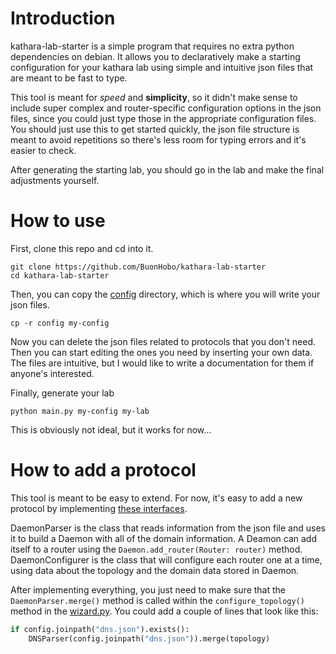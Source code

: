 # Introduction
kathara-lab-starter is a simple program that requires no extra python dependencies on debian. 
It allows you to declaratively make a starting configuration for your kathara lab using simple and intuitive json files that are meant to be fast to type.

This tool is meant for _speed_ and **simplicity**, so it didn't make sense to include super complex and router-specific configuration options in the json files, since you could just type those in the appropriate configuration files.
You should just use this to get started quickly, the json file structure is meant to avoid repetitions so there's less room for typing errors and it's easier to check.

After generating the starting lab, you should go in the lab and make the final adjustments yourself.

# How to use

First, clone this repo and cd into it.
```shell
git clone https://github.com/BuonHobo/kathara-lab-starter
cd kathara-lab-starter
```
Then, you can copy the [config](config) directory, which is where you will write your json files.
```shell
cp -r config my-config
```
Now you can delete the json files related to protocols that you don't need. Then you can start editing the ones you need by inserting your own data.
The files are intuitive, but I would like to write a documentation for them if anyone's interested.

Finally, generate your lab
```shell
python main.py my-config my-lab
```
This is obviously not ideal, but it works for now...

# How to add a protocol

This tool is meant to be easy to extend. For now, it's easy to add a new protocol by implementing [these interfaces](daemon/classes.py).

DaemonParser is the class that reads information from the json file and uses it to build a Daemon with all of the domain information.
A Deamon can add itself to a router using the `Daemon.add_router(Router: router)` method.
DaemonConfigurer is the class that will configure each router one at a time, using data about the topology and the domain data stored in Daemon.

After implementing everything, you just need to make sure that the `DaemonParser.merge()` method is called within the `configure_topology()` method in the [wizard.py](topology/wizard.py).
You could add a couple of lines that look like this:
```python
if config.joinpath("dns.json").exists():
    DNSParser(config.joinpath("dns.json")).merge(topology)
```
